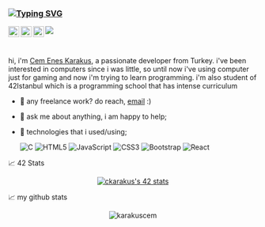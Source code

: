 ### [![Typing SVG](https://readme-typing-svg.herokuapp.com?font=Fira+Code&size=19&pause=500&color=F78F04&width=435&lines=Hello+I'm+Cem+%F0%9F%91%8B;I+am+currently+striving+to+be+a;self-taught+front-end+web+developer.;Feel+free+to+explore+my+Git-hub+page%F0%9F%A4%99)](https://git.io/typing-svg)
<a href="https://www.instagram.com/unwantedblack/">
  <img align="left" alt="Cem's Instagram" width="22px" src="https://raw.githubusercontent.com/hussainweb/hussainweb/main/icons/instagram.png" />
</a>
<a href="https://discordapp.com/users/343839421457498114">
  <img align="left" alt="Cem's Discord" width="22px" src="https://raw.githubusercontent.com/peterthehan/peterthehan/master/assets/discord.svg" />
</a>
<a href="https://www.linkedin.com/in/karakuscemenes/">
  <img align="left" alt="Cem's LinkedIN" width="22px" src="https://raw.githubusercontent.com/peterthehan/peterthehan/master/assets/linkedin.svg" />
</a>

![](https://visitor-badge.glitch.me/badge?page_id=karakuscem.karakuscem)

<br />

hi, i'm [Cem Enes Karakus](https://www.linkedin.com/in/karakuscemenes/), a passionate developer from Turkey. i've been interested in computers since i was little, so until now i've using computer just for gaming and now i'm trying to learn programming. i'm also student of 42Istanbul which is a programming school that has intense curriculum
  
- 💼 any freelance work? do reach, [email](mailto:karakuscemenes@gmail.com) :)
- 💬 ask me about anything, i am happy to help;
- 🤖 technologies that i used/using;
  
  ![C](https://img.shields.io/badge/c-%2300599C.svg?style=for-the-badge&logo=c&logoColor=white)
  ![HTML5](https://img.shields.io/badge/html5-%23E34F26.svg?style=for-the-badge&logo=html5&logoColor=white)
  ![JavaScript](https://img.shields.io/badge/javascript-%23323330.svg?style=for-the-badge&logo=javascript&logoColor=%23F7DF1E)
  ![CSS3](https://img.shields.io/badge/css3-%231572B6.svg?style=for-the-badge&logo=css3&logoColor=white)
  ![Bootstrap](https://img.shields.io/badge/bootstrap-%23563D7C.svg?style=for-the-badge&logo=bootstrap&logoColor=white)
  ![React](https://img.shields.io/badge/react-%2320232a.svg?style=for-the-badge&logo=react&logoColor=%2361DAFB)

📈 42 Stats

<p align="center"><a href="https://github.com/oakoudad/badge42"><img src="https://badge.mediaplus.ma/greenbinary/ckarakus?1337Badge=off&42Network=off&UM6P=off" alt="ckarakus's 42 stats" /></a></p>

📈 my github stats

<p align="center"> <img src="https://github-readme-stats.vercel.app/api?username=karakuscem&show_icons=true&theme=tokyonight" alt="karakuscem" />




